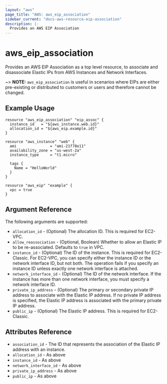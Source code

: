 ```yaml
---
layout: "aws"
page_title: "AWS: aws_eip_association"
sidebar_current: "docs-aws-resource-eip-association"
description: |-
  Provides an AWS EIP Association
---
```


# aws\_eip\_association

Provides an AWS EIP Association as a top level resource, to associate and
disassociate Elastic IPs from AWS Instances and Network Interfaces.

~> **NOTE:** `aws_eip_association` is useful in scenarios where EIPs are either
pre-existing or distributed to customers or users and therefore cannot be changed.

## Example Usage

```
resource "aws_eip_association" "eip_assoc" {
  instance_id   = "${aws_instance.web.id}"
  allocation_id = "${aws_eip.example.id}"
}

resource "aws_instance" "web" {
  ami               = "ami-21f78e11"
  availability_zone = "us-west-2a"
  instance_type     = "t1.micro"

  tags {
    Name = "HelloWorld"
  }
}

resource "aws_eip" "example" {
  vpc = true
}
```

## Argument Reference

The following arguments are supported:

* `allocation_id` - (Optional) The allocation ID. This is required for EC2-VPC.
* `allow_reassociation` - (Optional, Boolean) Whether to allow an Elastic IP to
be re-associated. Defaults to `true` in VPC.
* `instance_id` - (Optional) The ID of the instance. This is required for
EC2-Classic. For EC2-VPC, you can specify either the instance ID or the
network interface ID, but not both. The operation fails if you specify an
instance ID unless exactly one network interface is attached.
* `network_interface_id` - (Optional) The ID of the network interface. If the
instance has more than one network interface, you must specify a network
interface ID.
* `private_ip_address` - (Optional) The primary or secondary private IP address
to associate with the Elastic IP address. If no private IP address is
specified, the Elastic IP address is associated with the primary private IP
address.
* `public_ip` - (Optional) The Elastic IP address. This is required for EC2-Classic.

## Attributes Reference

* `association_id` - The ID that represents the association of the Elastic IP
address with an instance.
* `allocation_id` - As above
* `instance_id` - As above
* `network_interface_id` - As above
* `private_ip_address` - As above
* `public_ip` - As above
